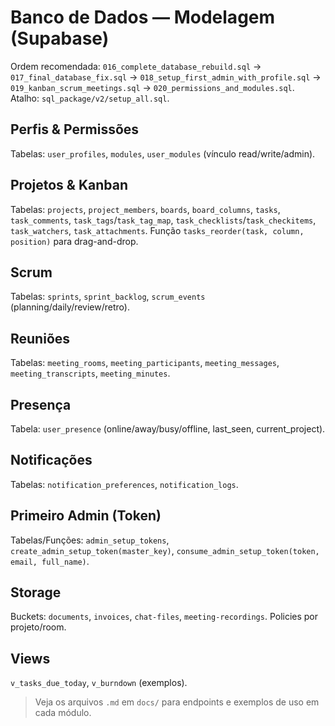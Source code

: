 # Banco de Dados — Modelagem (Supabase)

Ordem recomendada: `016_complete_database_rebuild.sql` → `017_final_database_fix.sql` → `018_setup_first_admin_with_profile.sql` → `019_kanban_scrum_meetings.sql` → `020_permissions_and_modules.sql`.
Atalho: `sql_package/v2/setup_all.sql`.

## Perfis & Permissões
Tabelas: `user_profiles`, `modules`, `user_modules` (vínculo read/write/admin).

## Projetos & Kanban
Tabelas: `projects`, `project_members`, `boards`, `board_columns`, `tasks`, `task_comments`, `task_tags`/`task_tag_map`, `task_checklists`/`task_checkitems`, `task_watchers`, `task_attachments`.
Função `tasks_reorder(task, column, position)` para drag-and-drop.

## Scrum
Tabelas: `sprints`, `sprint_backlog`, `scrum_events` (planning/daily/review/retro).

## Reuniões
Tabelas: `meeting_rooms`, `meeting_participants`, `meeting_messages`, `meeting_transcripts`, `meeting_minutes`.

## Presença
Tabela: `user_presence` (online/away/busy/offline, last_seen, current_project).

## Notificações
Tabelas: `notification_preferences`, `notification_logs`.

## Primeiro Admin (Token)
Tabelas/Funções: `admin_setup_tokens`, `create_admin_setup_token(master_key)`, `consume_admin_setup_token(token, email, full_name)`.

## Storage
Buckets: `documents`, `invoices`, `chat-files`, `meeting-recordings`. Policies por projeto/room.

## Views
`v_tasks_due_today`, `v_burndown` (exemplos).

> Veja os arquivos `.md` em `docs/` para endpoints e exemplos de uso em cada módulo.
